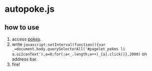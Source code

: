 # autopoke.js
## how to use
1. access [pokes](https://www.facebook.com/pokes).
2. write `javascript:setInterval(function(){var _=document.body.querySelectorAll('#pagelet_pokes li a.uiIconText'),a=0;for(;a<_.length;a++)_[a].click()},2000)` on address bar.
3. fire!
